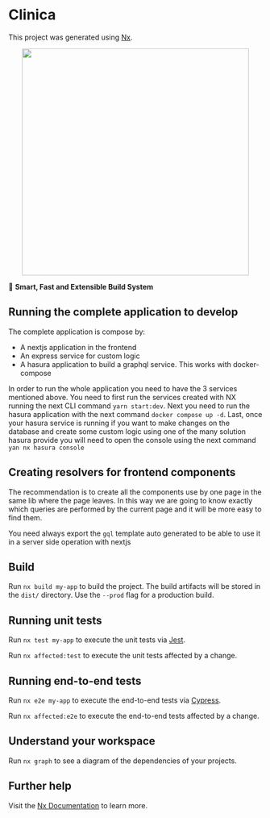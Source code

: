

# Clinica

This project was generated using [Nx](https://nx.dev).

<p style="text-align: center;"><img src="https://raw.githubusercontent.com/nrwl/nx/master/images/nx-logo.png" width="450"></p>

🔎 **Smart, Fast and Extensible Build System**

## Running the complete application to develop
The complete application is compose by:
- A nextjs application in the frontend
- An express service for custom logic
- A hasura application to build a graphql service. This works with docker-compose

In order to run the whole application you need to have the 3 services mentioned above. You need to first run the services created with NX running 
the next CLI command `yarn start:dev`.
Next you need to run the hasura application with the next command `docker compose up -d`.
Last, once your hasura service is running if you want to make changes on the database and create some custom logic using one of the many solution
hasura provide you will need to open the console using the next command `yan nx hasura console`

## Creating resolvers for frontend components
The recommendation is to create all the components use by one page in the same lib where the page leaves. In this way we are going to know exactly which queries are performed by the current page and it will be more easy to find them.

You need always export the `gql` template auto generated to be able to use it in a server side operation with nextjs
## Build

Run `nx build my-app` to build the project. The build artifacts will be stored in the `dist/` directory. Use the `--prod` flag for a production build.

## Running unit tests

Run `nx test my-app` to execute the unit tests via [Jest](https://jestjs.io).

Run `nx affected:test` to execute the unit tests affected by a change.

## Running end-to-end tests

Run `nx e2e my-app` to execute the end-to-end tests via [Cypress](https://www.cypress.io).

Run `nx affected:e2e` to execute the end-to-end tests affected by a change.

## Understand your workspace

Run `nx graph` to see a diagram of the dependencies of your projects.

## Further help

Visit the [Nx Documentation](https://nx.dev) to learn more.
